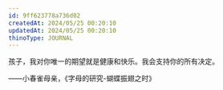 ```yaml
---
id: 9ff623778a736d02
createdAt: 2024/05/25 00:20:10
updatedAt: 2024/05/25 00:20:10
thinoType: JOURNAL
---
```

孩子，我对你唯一的期望就是健康和快乐。我会支持你的所有决定。

——小春雀母亲，《字母的研究-蝴蝶振翅之时》